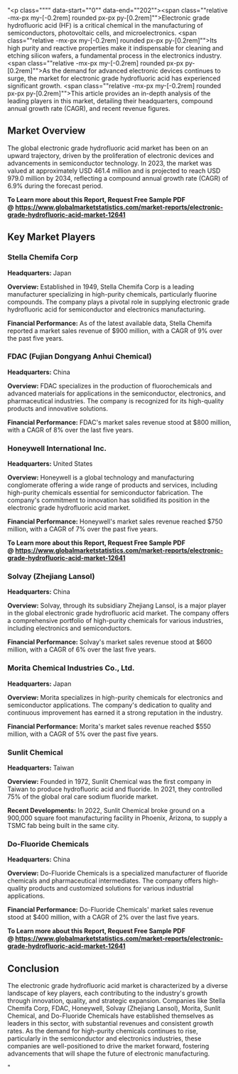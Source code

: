 "<p class="""" data-start=""0"" data-end=""202""><span class=""relative -mx-px my-[-0.2rem] rounded px-px py-[0.2rem]"">Electronic grade hydrofluoric acid (HF) is a critical chemical in the manufacturing of semiconductors, photovoltaic cells, and microelectronics.</span> <span class=""relative -mx-px my-[-0.2rem] rounded px-px py-[0.2rem]"">Its high purity and reactive properties make it indispensable for cleaning and etching silicon wafers, a fundamental process in the electronics industry.</span> <span class=""relative -mx-px my-[-0.2rem] rounded px-px py-[0.2rem]"">As the demand for advanced electronic devices continues to surge, the market for electronic grade hydrofluoric acid has experienced significant growth.</span> <span class=""relative -mx-px my-[-0.2rem] rounded px-px py-[0.2rem]"">This article provides an in-depth analysis of the leading players in this market, detailing their headquarters, compound annual growth rate (CAGR), and recent revenue figures.</span></p>
<h2 class="""" data-start=""204"" data-end=""222"">Market Overview</h2>
<p class="""" data-start=""224"" data-end=""381""><span class=""relative -mx-px my-[-0.2rem] rounded px-px py-[0.2rem]"">The global electronic grade hydrofluoric acid market has been on an upward trajectory, driven by the proliferation of electronic devices and advancements in semiconductor technology.</span> <span class=""relative -mx-px my-[-0.2rem] rounded px-px py-[0.2rem]"">In 2023, the market was valued at approximately USD 461.4 million and is projected to reach USD 979.0 million by 2034, reflecting a compound annual growth rate (CAGR) of 6.9% during the forecast period.</span></p>
<p class="""" data-start=""224"" data-end=""381""><strong><span class=""relative -mx-px my-[-0.2rem] rounded px-px py-[0.2rem]"">To Learn more about this Report, Request Free Sample PDF @&nbsp;<a href=""https://www.globalmarketstatistics.com/market-reports/electronic-grade-hydrofluoric-acid-market-12641"">https://www.globalmarketstatistics.com/market-reports/electronic-grade-hydrofluoric-acid-market-12641</a></span></strong></p>
<h2 class="""" data-start=""383"" data-end=""404"">Key Market Players</h2>
<h3 class="""" data-start=""406"" data-end=""429"">Stella Chemifa Corp</h3>
<p class="""" data-start=""431"" data-end=""532""><strong data-start=""431"" data-end=""448"">Headquarters:</strong> <span class=""relative -mx-px my-[-0.2rem] rounded px-px py-[0.2rem]"">Japan</span></p>
<p class="""" data-start=""534"" data-end=""673""><strong data-start=""534"" data-end=""547"">Overview:</strong> <span class=""relative -mx-px my-[-0.2rem] rounded px-px py-[0.2rem]"">Established in 1949, Stella Chemifa Corp is a leading manufacturer specializing in high-purity chemicals, particularly fluorine compounds.</span> <span class=""relative -mx-px my-[-0.2rem] rounded px-px py-[0.2rem]"">The company plays a pivotal role in supplying electronic grade hydrofluoric acid for semiconductor and electronics manufacturing.</span></p>
<p class="""" data-start=""675"" data-end=""827""><strong data-start=""675"" data-end=""701"">Financial Performance:</strong> <span class=""relative -mx-px my-[-0.2rem] rounded px-px py-[0.2rem]"">As of the latest available data, Stella Chemifa reported a market sales revenue of $900 million, with a CAGR of 9% over the past five years.</span>&nbsp;</p>
<h3 class="""" data-start=""829"" data-end=""870"">FDAC (Fujian Dongyang Anhui Chemical)</h3>
<p class="""" data-start=""872"" data-end=""975""><strong data-start=""872"" data-end=""889"">Headquarters:</strong> <span class=""relative -mx-px my-[-0.2rem] rounded px-px py-[0.2rem]"">China</span></p>
<p class="""" data-start=""977"" data-end=""1116""><strong data-start=""977"" data-end=""990"">Overview:</strong> <span class=""relative -mx-px my-[-0.2rem] rounded px-px py-[0.2rem]"">FDAC specializes in the production of fluorochemicals and advanced materials for applications in the semiconductor, electronics, and pharmaceutical industries.</span> <span class=""relative -mx-px my-[-0.2rem] rounded px-px py-[0.2rem]"">The company is recognized for its high-quality products and innovative solutions.</span></p>
<p class="""" data-start=""1118"" data-end=""1270""><strong data-start=""1118"" data-end=""1144"">Financial Performance:</strong> <span class=""relative -mx-px my-[-0.2rem] rounded px-px py-[0.2rem]"">FDAC's market sales revenue stood at $800 million, with a CAGR of 8% over the last five years.</span>&nbsp;</p>
<h3 class="""" data-start=""1272"" data-end=""1304"">Honeywell International Inc.</h3>
<p class="""" data-start=""1306"" data-end=""1409""><strong data-start=""1306"" data-end=""1323"">Headquarters:</strong> <span class=""relative -mx-px my-[-0.2rem] rounded px-px py-[0.2rem]"">United States</span></p>
<p class="""" data-start=""1411"" data-end=""1550""><strong data-start=""1411"" data-end=""1424"">Overview:</strong> <span class=""relative -mx-px my-[-0.2rem] rounded px-px py-[0.2rem]"">Honeywell is a global technology and manufacturing conglomerate offering a wide range of products and services, including high-purity chemicals essential for semiconductor fabrication.</span> <span class=""relative -mx-px my-[-0.2rem] rounded px-px py-[0.2rem]"">The company's commitment to innovation has solidified its position in the electronic grade hydrofluoric acid market.</span></p>
<p class="""" data-start=""1552"" data-end=""1704""><strong data-start=""1552"" data-end=""1578"">Financial Performance:</strong> <span class=""relative -mx-px my-[-0.2rem] rounded px-px py-[0.2rem]"">Honeywell's market sales revenue reached $750 million, with a CAGR of 7% over the past five years.</span></p>
<p class="""" data-start=""1552"" data-end=""1704""><strong><span class=""relative -mx-px my-[-0.2rem] rounded px-px py-[0.2rem]"">To Learn more about this Report, Request Free Sample PDF @&nbsp;<a href=""https://www.globalmarketstatistics.com/market-reports/electronic-grade-hydrofluoric-acid-market-12641"">https://www.globalmarketstatistics.com/market-reports/electronic-grade-hydrofluoric-acid-market-12641</a></span></strong></p>
<h3 class="""" data-start=""1706"" data-end=""1734"">Solvay (Zhejiang Lansol)</h3>
<p class="""" data-start=""1736"" data-end=""1839""><strong data-start=""1736"" data-end=""1753"">Headquarters:</strong> <span class=""relative -mx-px my-[-0.2rem] rounded px-px py-[0.2rem]"">China</span></p>
<p class="""" data-start=""1841"" data-end=""1980""><strong data-start=""1841"" data-end=""1854"">Overview:</strong> <span class=""relative -mx-px my-[-0.2rem] rounded px-px py-[0.2rem]"">Solvay, through its subsidiary Zhejiang Lansol, is a major player in the global electronic grade hydrofluoric acid market.</span> <span class=""relative -mx-px my-[-0.2rem] rounded px-px py-[0.2rem]"">The company offers a comprehensive portfolio of high-purity chemicals for various industries, including electronics and semiconductors.</span></p>
<p class="""" data-start=""1982"" data-end=""2134""><strong data-start=""1982"" data-end=""2008"">Financial Performance:</strong> <span class=""relative -mx-px my-[-0.2rem] rounded px-px py-[0.2rem]"">Solvay's market sales revenue stood at $600 million, with a CAGR of 6% over the last five years.</span>&nbsp;</p>
<h3 class="""" data-start=""2136"" data-end=""2176"">Morita Chemical Industries Co., Ltd.</h3>
<p class="""" data-start=""2178"" data-end=""2281""><strong data-start=""2178"" data-end=""2195"">Headquarters:</strong> <span class=""relative -mx-px my-[-0.2rem] rounded px-px py-[0.2rem]"">Japan</span></p>
<p class="""" data-start=""2283"" data-end=""2422""><strong data-start=""2283"" data-end=""2296"">Overview:</strong> <span class=""relative -mx-px my-[-0.2rem] rounded px-px py-[0.2rem]"">Morita specializes in high-purity chemicals for electronics and semiconductor applications.</span> <span class=""relative -mx-px my-[-0.2rem] rounded px-px py-[0.2rem]"">The company's dedication to quality and continuous improvement has earned it a strong reputation in the industry.</span></p>
<p class="""" data-start=""2424"" data-end=""2576""><strong data-start=""2424"" data-end=""2450"">Financial Performance:</strong> <span class=""relative -mx-px my-[-0.2rem] rounded px-px py-[0.2rem]"">Morita's market sales revenue reached $550 million, with a CAGR of 5% over the past five years.</span> </p>
<h3 class="""" data-start=""2578"" data-end=""2597"">Sunlit Chemical</h3>
<p class="""" data-start=""2599"" data-end=""2702""><strong data-start=""2599"" data-end=""2616"">Headquarters:</strong> <span class=""relative -mx-px my-[-0.2rem] rounded px-px py-[0.2rem]"">Taiwan</span></p>
<p class="""" data-start=""2704"" data-end=""2883""><strong data-start=""2704"" data-end=""2717"">Overview:</strong> <span class=""relative -mx-px my-[-0.2rem] rounded px-px py-[0.2rem]"">Founded in 1972, Sunlit Chemical was the first company in Taiwan to produce hydrofluoric acid and fluoride.</span> <span class=""relative -mx-px my-[-0.2rem] rounded px-px py-[0.2rem]"">In 2021, they controlled 75% of the global oral care sodium fluoride market.</span></p>
<p class="""" data-start=""2885"" data-end=""3035""><strong data-start=""2885"" data-end=""2909"">Recent Developments:</strong> <span class=""relative -mx-px my-[-0.2rem] rounded px-px py-[0.2rem]"">In 2022, Sunlit Chemical broke ground on a 900,000 square foot manufacturing facility in Phoenix, Arizona, to supply a TSMC fab being built in the same city.</span> </p>
<h3 class="""" data-start=""3037"" data-end=""3062"">Do-Fluoride Chemicals</h3>
<p class="""" data-start=""3064"" data-end=""3167""><strong data-start=""3064"" data-end=""3081"">Headquarters:</strong> <span class=""relative -mx-px my-[-0.2rem] rounded px-px py-[0.2rem]"">China</span></p>
<p class="""" data-start=""3169"" data-end=""3308""><strong data-start=""3169"" data-end=""3182"">Overview:</strong> <span class=""relative -mx-px my-[-0.2rem] rounded px-px py-[0.2rem]"">Do-Fluoride Chemicals is a specialized manufacturer of fluoride chemicals and pharmaceutical intermediates.</span> <span class=""relative -mx-px my-[-0.2rem] rounded px-px py-[0.2rem]"">The company offers high-quality products and customized solutions for various industrial applications.</span></p>
<p class="""" data-start=""3310"" data-end=""3462""><strong data-start=""3310"" data-end=""3336"">Financial Performance:</strong> <span class=""relative -mx-px my-[-0.2rem] rounded px-px py-[0.2rem]"">Do-Fluoride Chemicals' market sales revenue stood at $400 million, with a CAGR of 2% over the last five years.</span> </p>
<p class="""" data-start=""3310"" data-end=""3462""><strong>To Learn more about this Report, Request Free Sample PDF @&nbsp;<a href=""https://www.globalmarketstatistics.com/market-reports/electronic-grade-hydrofluoric-acid-market-12641"">https://www.globalmarketstatistics.com/market-reports/electronic-grade-hydrofluoric-acid-market-12641</a></strong></p>
<h2 class="""" data-start=""3464"" data-end=""3477"">Conclusion</h2>
<p class="""" data-start=""3479"" data-end=""3644""><span class=""relative -mx-px my-[-0.2rem] rounded px-px py-[0.2rem]"">The electronic grade hydrofluoric acid market is characterized by a diverse landscape of key players, each contributing to the industry's growth through innovation, quality, and strategic expansion.</span> <span class=""relative -mx-px my-[-0.2rem] rounded px-px py-[0.2rem]"">Companies like Stella Chemifa Corp, FDAC, Honeywell, Solvay (Zhejiang Lansol), Morita, Sunlit Chemical, and Do-Fluoride Chemicals have established themselves as leaders in this sector, with substantial revenues and consistent growth rates.</span> <span class=""relative -mx-px my-[-0.2rem] rounded px-px py-[0.2rem]"">As the demand for high-purity chemicals continues to rise, particularly in the semiconductor and electronics industries, these companies are well-positioned to drive the market forward, fostering advancements that will shape the future of electronic manufacturing.</span></p>"
